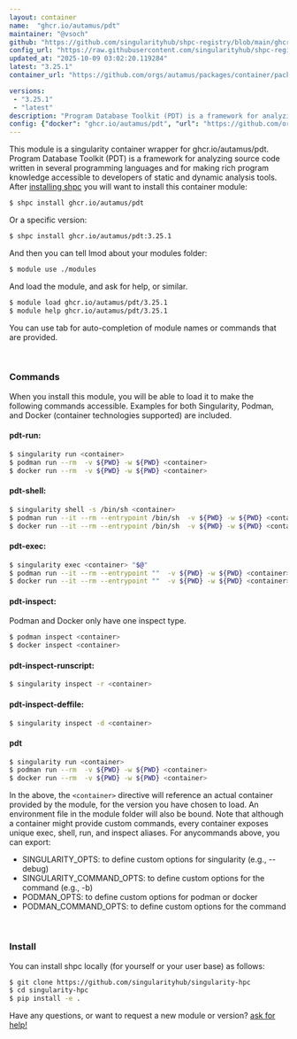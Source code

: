 ```yaml
---
layout: container
name:  "ghcr.io/autamus/pdt"
maintainer: "@vsoch"
github: "https://github.com/singularityhub/shpc-registry/blob/main/ghcr.io/autamus/pdt/container.yaml"
config_url: "https://raw.githubusercontent.com/singularityhub/shpc-registry/main/ghcr.io/autamus/pdt/container.yaml"
updated_at: "2025-10-09 03:02:20.119284"
latest: "3.25.1"
container_url: "https://github.com/orgs/autamus/packages/container/package/pdt"

versions:
 - "3.25.1"
 - "latest"
description: "Program Database Toolkit (PDT) is a framework for analyzing source code written in several programming languages and for making rich program knowledge accessible to developers of static and dynamic analysis tools."
config: {"docker": "ghcr.io/autamus/pdt", "url": "https://github.com/orgs/autamus/packages/container/package/pdt", "maintainer": "@vsoch", "description": "Program Database Toolkit (PDT) is a framework for analyzing source code written in several programming languages and for making rich program knowledge accessible to developers of static and dynamic analysis tools.", "latest": {"3.25.1": "sha256:b8147515318a2b0800afb52c0309d83e90a34fdb27c02e64c71023d30585cf16"}, "tags": {"3.25.1": "sha256:b8147515318a2b0800afb52c0309d83e90a34fdb27c02e64c71023d30585cf16", "latest": "sha256:b8147515318a2b0800afb52c0309d83e90a34fdb27c02e64c71023d30585cf16"}}
---
```


This module is a singularity container wrapper for ghcr.io/autamus/pdt.
Program Database Toolkit (PDT) is a framework for analyzing source code written in several programming languages and for making rich program knowledge accessible to developers of static and dynamic analysis tools.
After [installing shpc](#install) you will want to install this container module:


```bash
$ shpc install ghcr.io/autamus/pdt
```

Or a specific version:

```bash
$ shpc install ghcr.io/autamus/pdt:3.25.1
```

And then you can tell lmod about your modules folder:

```bash
$ module use ./modules
```

And load the module, and ask for help, or similar.

```bash
$ module load ghcr.io/autamus/pdt/3.25.1
$ module help ghcr.io/autamus/pdt/3.25.1
```

You can use tab for auto-completion of module names or commands that are provided.

<br>

### Commands

When you install this module, you will be able to load it to make the following commands accessible.
Examples for both Singularity, Podman, and Docker (container technologies supported) are included.

#### pdt-run:

```bash
$ singularity run <container>
$ podman run --rm  -v ${PWD} -w ${PWD} <container>
$ docker run --rm  -v ${PWD} -w ${PWD} <container>
```

#### pdt-shell:

```bash
$ singularity shell -s /bin/sh <container>
$ podman run --it --rm --entrypoint /bin/sh  -v ${PWD} -w ${PWD} <container>
$ docker run --it --rm --entrypoint /bin/sh  -v ${PWD} -w ${PWD} <container>
```

#### pdt-exec:

```bash
$ singularity exec <container> "$@"
$ podman run --it --rm --entrypoint ""  -v ${PWD} -w ${PWD} <container> "$@"
$ docker run --it --rm --entrypoint ""  -v ${PWD} -w ${PWD} <container> "$@"
```

#### pdt-inspect:

Podman and Docker only have one inspect type.

```bash
$ podman inspect <container>
$ docker inspect <container>
```

#### pdt-inspect-runscript:

```bash
$ singularity inspect -r <container>
```

#### pdt-inspect-deffile:

```bash
$ singularity inspect -d <container>
```



#### pdt

```bash
$ singularity run <container>
$ podman run --rm  -v ${PWD} -w ${PWD} <container>
$ docker run --rm  -v ${PWD} -w ${PWD} <container>
```


In the above, the `<container>` directive will reference an actual container provided
by the module, for the version you have chosen to load. An environment file in the
module folder will also be bound. Note that although a container
might provide custom commands, every container exposes unique exec, shell, run, and
inspect aliases. For anycommands above, you can export:

 - SINGULARITY_OPTS: to define custom options for singularity (e.g., --debug)
 - SINGULARITY_COMMAND_OPTS: to define custom options for the command (e.g., -b)
 - PODMAN_OPTS: to define custom options for podman or docker
 - PODMAN_COMMAND_OPTS: to define custom options for the command

<br>

### Install

You can install shpc locally (for yourself or your user base) as follows:

```bash
$ git clone https://github.com/singularityhub/singularity-hpc
$ cd singularity-hpc
$ pip install -e .
```

Have any questions, or want to request a new module or version? [ask for help!](https://github.com/singularityhub/singularity-hpc/issues)